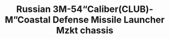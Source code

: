---
title: "Russian 3M-54“Caliber(CLUB)-M”Coastal Defense Missile Launcher Mzkt chassis"
price: "TBA" 
desc: "Maketa"
img_path: "/assets/img/UA72091.jpg"
brand: "N/A"
available: false
special_offer: false
new: false
soon: false
cat: "010000"
subcat: "013100"
subsubcat: "N/A"
sifra: "UA72091"
---